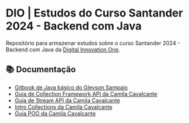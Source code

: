 
# DIO | Estudos do Curso Santander 2024 - Backend com Java

Repositório para armazenar estudos sobre o curso Santander 2024 - Backend com Java da [Digital Innovation One](https://www.dio.me/).

## 📚 Documentação
- [Gitbook de Java básico do Gleyson Sampaio](https://glysns.gitbook.io/java-basico)
- [Guia de Collection Framework API da Camila Cavalcante](https://github.com/cami-la/collections-java-api-2023)
- [Guia de Stream API da Camila Cavalcante](https://github.com/digitalinnovationone/ganhando_produtividade_com_Stream_API_Java)
- [Intro Collections da Camila Cavalcante](https://github.com/cami-la/curso-dio-intro-collections/)
- [Guia POO da Camila Cavalcante](https://github.com/cami-la/desafio-poo-dio)

<!-- ## 💻 Resumos das Aulas

| Aulas | Resumos |
|-------|---------|
|nome da aula | [linkdaaula]() |
 -->
